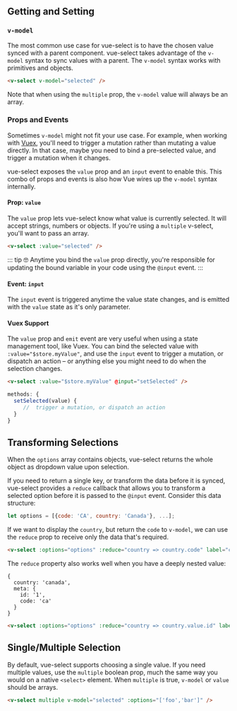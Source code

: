 ## Getting and Setting

### `v-model`

The most common use case for vue-select is to have the chosen value synced with a parent component. vue-select 
takes advantage of the `v-model` syntax to sync values with a parent. The `v-model` syntax works with
primitives and objects. 

```html
<v-select v-model="selected" />
```

Note that when using the `multiple` prop, the `v-model` value will always be an array.

### Props and Events

Sometimes `v-model` might not fit your use case. For example, when working with [Vuex](https://vuex.vuejs.org),
you'll need to trigger a mutation rather than mutating a value directly. In that case, maybe you need
to bind a pre-selected value, and trigger a mutation when it changes. 

vue-select exposes the `value` prop and an `input` event to enable this. This combo of props and 
events is also how Vue wires up the `v-model` syntax internally.

#### Prop: `value`

The `value` prop lets vue-select know what value is currently selected. It will accept strings, 
numbers or objects. If you're using a `multiple` v-select, you'll want to pass an array. 

```html
<v-select :value="selected" />
```

::: tip 🤓
Anytime you bind the `value` prop directly, you're responsible for updating the bound variable
in your code using the `@input` event.
:::

#### Event: `input`

The `input` event is triggered anytime the value state changes, and is emitted with the `value`
state as it's only parameter.

#### Vuex Support

The `value` prop and `emit` event are very useful when using a state management tool, like Vuex. 
You can bind the selected value with `:value="$store.myValue"`, and use the `input` event to
trigger a mutation, or dispatch an action – or anything else you might need to do when the selection
changes.

```html
<v-select :value="$store.myValue" @input="setSelected" />
```

```js
methods: {
  setSelected(value) {
     //  trigger a mutation, or dispatch an action  
  }
}
```
## Transforming Selections

When the `options` array contains objects, vue-select returns the whole object as dropdown value upon selection.

If you need to return a single key, or transform the data before it is synced, vue-select provides a `reduce` callback
 that allows you to transform a selected option before it is passed to the `@input` event. Consider this data structure:
 
 ```js
 let options = [{code: 'CA', country: 'Canada'}, ...];
 ```
 
 If we want to display the `country`, but return the `code` to `v-model`, we can use the `reduce` prop to receive
 only the data that's required.
 
 ```html
 <v-select :options="options" :reduce="country => country.code" label="country" />
 ```
 
The `reduce` property also works well when you have a deeply nested value:
 
 ```
 {
   country: 'canada',
   meta: {
     id: '1',
     code: 'ca'
   }
 }
 ```
 
 ```html
 <v-select :options="options" :reduce="country => country.value.id" label="country" />
 ```
 
 <reducer-nested-value />

## Single/Multiple Selection

By default, vue-select supports choosing a single value. If you need multiple values, use the `multiple` boolean prop,
much the same way you would on a native `<select>` element. When `multiple` is true, `v-model` or `value` should be
arrays.
 

```html
<v-select multiple v-model="selected" :options="['foo','bar']" />
```
<v-select multiple :options="['foo','bar']" />
